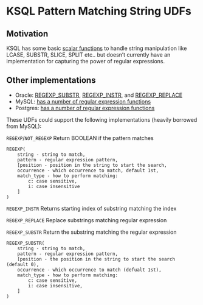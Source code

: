 # KSQL Pattern Matching String UDFs

## Motivation
KSQL has some basic [scalar functions](https://docs.confluent.io/current/ksql/docs/developer-guide/syntax-reference.html#scalar-functions) to handle string manipulation like LCASE, SUBSTR, SLICE, SPLIT etc.. but doesn’t currently have an implementation for capturing the power of regular expressions. 

## Other implementations
* Oracle: [REGEXP_SUBSTR](https://docs.oracle.com/cd/B12037_01/server.101/b10759/functions116.htm), [REGEXP_INSTR](https://docs.oracle.com/cd/B12037_01/server.101/b10759/functions114.htm), and [REGEXP_REPLACE](https://docs.oracle.com/cd/B12037_01/server.101/b10759/functions115.htm)
* MySQL: [has a number of regular expression functions](https://dev.mysql.com/doc/refman/8.0/en/regexp.html)
*  Postgres: [has a number of regular expression functions](https://dev.mysql.com/doc/refman/8.0/en/regexp.html)


These UDFs could support the following implementations (heavily borrowed from MySQL):

`REGEXP`/`NOT_REGEXP`
Return BOOLEAN if the pattern matches
```
REGEXP(
	string - string to match,
	pattern - regular expression pattern,
	[position - position in the string to start the search,
	occurrence - which occurrence to match, default 1st,
	match_type - how to perform matching:
		c: case sensitive,
		i: case insensitive
	]
)

```

`REGEXP_INSTR`
Returns starting index of substring matching the index

`REGEXP_REPLACE`
Replace substrings matching regular expression

`REGEXP_SUBSTR`
Return the substring matching the regular expression
```
REGEXP_SUBSTR(
	string - string to match,
	pattern - regular expression pattern,
	[position - the position in the string to start the search (default 0), 
	occurrence - which occurrence to match (defualt 1st),
	match_type - how to perform matching:
		c: case sensitive,
		i: case insensitive,
	]
)
```

